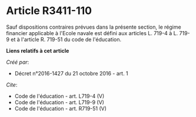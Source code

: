# Article R3411-110

Sauf dispositions contraires prévues dans la présente section, le régime financier applicable à l'Ecole navale est défini aux
articles L. 719-4 à L. 719-9 et à l'article R. 719-51 du code de l'éducation.

**Liens relatifs à cet article**

_Créé par_:

  - Décret n°2016-1427 du 21 octobre 2016 - art. 1

_Cite_:

  - Code de l'éducation - art. L719-4 (V)
  - Code de l'éducation - art. L719-9 (V)
  - Code de l'éducation - art. R719-51 (V)
